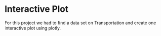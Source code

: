 # Interactive Plot

For this project we had to find a data set on Transportation and create one interactive plot using plotly.
